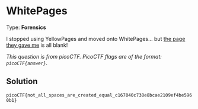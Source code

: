 # WhitePages

Type: **Forensics**

I stopped using YellowPages and moved onto WhitePages... but [the page they gave me](https://jupiter.challenges.picoctf.org/static/74274b96fe966126a1953c80762af80d/whitepages.txt) is all blank!

*This question is from picoCTF. PicoCTF flags are of the format: `picoCTF{answer}`.*

## Solution

`picoCTF{not_all_spaces_are_created_equal_c167040c738e8bcae2109ef4be5960b1}`
